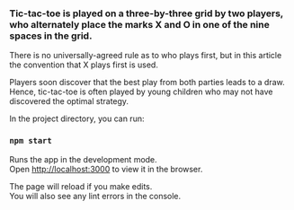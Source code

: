 ### **Tic-tac-toe is played on a three-by-three grid by two players, who alternately place the marks X and O in one of the nine spaces in the grid.**

There is no universally-agreed rule as to who plays first, but in this article the convention that X plays first is used.

Players soon discover that the best play from both parties leads to a draw. Hence, tic-tac-toe is often played by young children who may not have discovered the optimal strategy.

In the project directory, you can run:

### `npm start`

Runs the app in the development mode.\
Open [http://localhost:3000](http://localhost:3000) to view it in the browser.

The page will reload if you make edits.\
You will also see any lint errors in the console.
